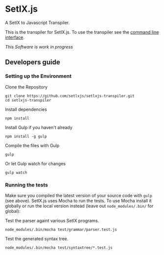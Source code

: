 # SetlX.js

A SetlX to Javascript Transpiler.

This is the transpiler for SetlX.js. To use the transpiler see the [command line interface](https://github.com/setlxjs/setlxjs-cli).

_This Software is work in progress_

## Developers guide

### Setting up the Environment

Clone the Repository

```
git clone https://github.com/setlxjs/setlxjs-transpiler.git
cd setlxjs-transpiler
```

Install dependencies
```
npm install
```

Install Gulp if you haven't already
```
npm install -g gulp
```

Compile the files with Gulp
```
gulp
```

Or let Gulp watch for changes
```
gulp watch
```

### Running the tests

Make sure you compiled the latest version of your source code with `gulp` (see above).
SetlX.js uses Mocha to run the tests. To use Mocha install it globally or run the local version instead (leave out `node_modules/.bin/` for global):

Test the parser againt various SetlX programs.
```
node_modules/.bin/mocha test/grammar/parser.test.js
```

Test the generated syntax tree.
```
node_modules/.bin/mocha test/syntaxtree/*.test.js
```
